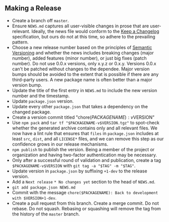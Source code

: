 
## Making a Release

* Create a branch off `master`.
* Ensure `NEWS.md` captures all user-visible changes in prose that are
  user-relevant.
  Ideally, the news file would conform to the [Keep a
  Changelog](https://keepachangelog.com) specification, but ours do not at this
  time, so adhere to the prevailing pattern.
* Choose a new release number based on the principles of [Semantic
  Versioning](https://semver.org) and whether the news includes breaking
  changes (major number), added features (minor number), or just big fixes
  (patch number).
  Do not use 0.0.x versions, only x.y.z or 0.x.y.
  Versions 0.0.x can't be patched without changes to the dependee.
  Major version bumps should be avoided to the extent that is possible if there
  are any third-party users. A new package name is often better than a major
  version bump.
* Update the title of the first entry in `NEWS.md` to include the new version
  number and the timestamp.
* Update `package.json` version.
* Update every other `package.json` that takes a dependency on the changed
  package.
* Create a version commit titled "chore($PACKAGENAME): v$VERSION"
* Use `npm pack` and `tar tf "$PACKAGENAME-v$VERSION.tgz"` to spot-check
  whether the generated archive contains only and all relevant files.
  We now have a lint rule that ensures that `files` in `package.json` includes
  at least `src`, `dist`, and all `LICENSE*` files, and we can remove this step
  as our confidence grows in our release mechanisms.
* `npm publish` to publish the version.
  Being a member of the project or organization and having two-factor
  authentication may be necessary.
* Only after a successful round of validation and publication, create
  a tag `$PACKAGENAME-v$VERSION` with `git tag -a "$TAG" -m "$TAG"`.
* Update version in `package.json` by suffixing `+1-dev` to the release
  version.
* Add a `Next release` `* No changes yet` section to the head of `NEWS.md`.
* `git add package.json NEWS.md`
* Commit with the message `chore($PACKAGENAME): Back to development with
  $VERSION+1-dev`.
* Create a pull request from this branch.
  Create a merge commit.
  Do not rebase.
  Do not squash.
  Rebasing or squashing will remove the tag from the history of the `master`
  branch.
